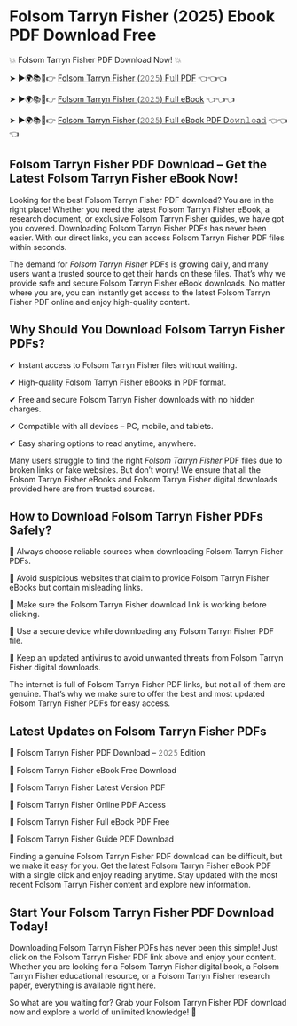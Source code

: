 # Folsom Tarryn Fisher (2025) Ebook PDF Download Free

💥 Folsom Tarryn Fisher PDF Download Now! 💥

➤ ►🌍📚📱👉 [Folsom Tarryn Fisher (𝟸𝟶𝟸𝟻) F𝚞ll PDF](https://getpdf.xyz/folsom-tarryn-fisher) 👈👈👈


➤ ►🌍📚📱👉 [Folsom Tarryn Fisher (𝟸𝟶𝟸𝟻) F𝚞ll eBook](https://getpdf.xyz/folsom-tarryn-fisher) 👈👈👈


➤ ►🌍📚📱👉 [Folsom Tarryn Fisher (𝟸𝟶𝟸𝟻) F𝚞ll eBook PDF D𝚘𝚠𝚗𝚕𝚘a𝚍](https://getpdf.xyz/folsom-tarryn-fisher) 👈👈👈


## Folsom Tarryn Fisher PDF Download – Get the Latest Folsom Tarryn Fisher eBook Now!

Looking for the best Folsom Tarryn Fisher PDF download? You are in the right place! Whether you need the latest Folsom Tarryn Fisher eBook, a research document, or exclusive Folsom Tarryn Fisher guides, we have got you covered. Downloading Folsom Tarryn Fisher PDFs has never been easier. With our direct links, you can access Folsom Tarryn Fisher PDF files within seconds.

The demand for *Folsom Tarryn Fisher* PDFs is growing daily, and many users want a trusted source to get their hands on these files. That’s why we provide safe and secure Folsom Tarryn Fisher eBook downloads. No matter where you are, you can instantly get access to the latest Folsom Tarryn Fisher PDF online and enjoy high-quality content.

## Why Should You Download Folsom Tarryn Fisher PDFs?

✔ Instant access to Folsom Tarryn Fisher files without waiting.

✔ High-quality Folsom Tarryn Fisher eBooks in PDF format.

✔ Free and secure Folsom Tarryn Fisher downloads with no hidden charges.

✔ Compatible with all devices – PC, mobile, and tablets.

✔ Easy sharing options to read anytime, anywhere.

Many users struggle to find the right *Folsom Tarryn Fisher* PDF files due to broken links or fake websites. But don’t worry! We ensure that all the Folsom Tarryn Fisher eBooks and Folsom Tarryn Fisher digital downloads provided here are from trusted sources.

## How to Download Folsom Tarryn Fisher PDFs Safely?

📌 Always choose reliable sources when downloading Folsom Tarryn Fisher PDFs.

📌 Avoid suspicious websites that claim to provide Folsom Tarryn Fisher eBooks but contain misleading links.

📌 Make sure the Folsom Tarryn Fisher download link is working before clicking.

📌 Use a secure device while downloading any Folsom Tarryn Fisher PDF file.

📌 Keep an updated antivirus to avoid unwanted threats from Folsom Tarryn Fisher digital downloads.

The internet is full of Folsom Tarryn Fisher PDF links, but not all of them are genuine. That’s why we make sure to offer the best and most updated Folsom Tarryn Fisher PDFs for easy access.

## Latest Updates on Folsom Tarryn Fisher PDFs

🔹 Folsom Tarryn Fisher PDF Download – 𝟸𝟶𝟸𝟻 Edition

🔹 Folsom Tarryn Fisher eBook Free Download

🔹 Folsom Tarryn Fisher Latest Version PDF

🔹 Folsom Tarryn Fisher Online PDF Access

🔹 Folsom Tarryn Fisher Full eBook PDF Free

🔹 Folsom Tarryn Fisher Guide PDF Download

Finding a genuine Folsom Tarryn Fisher PDF download can be difficult, but we make it easy for you. Get the latest Folsom Tarryn Fisher eBook PDF with a single click and enjoy reading anytime. Stay updated with the most recent Folsom Tarryn Fisher content and explore new information.

## Start Your Folsom Tarryn Fisher PDF Download Today!

Downloading Folsom Tarryn Fisher PDFs has never been this simple! Just click on the Folsom Tarryn Fisher PDF link above and enjoy your content. Whether you are looking for a Folsom Tarryn Fisher digital book, a Folsom Tarryn Fisher educational resource, or a Folsom Tarryn Fisher research paper, everything is available right here.

So what are you waiting for? Grab your Folsom Tarryn Fisher PDF download now and explore a world of unlimited knowledge! 🚀